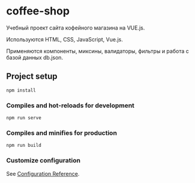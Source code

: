 # coffee-shop

Учебный проект сайта кофейного магазина на VUE.js.

Используются HTML, CSS, JavaScript, Vue.js.

Применяются компоненты, миксины, валидаторы, фильтры и работа с базой данных db.json.

## Project setup
```
npm install
```

### Compiles and hot-reloads for development
```
npm run serve
```

### Compiles and minifies for production
```
npm run build
```

### Customize configuration
See [Configuration Reference](https://cli.vuejs.org/config/).
